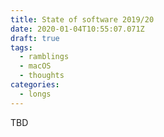 ```yaml
---
title: State of software 2019/20
date: 2020-01-04T10:55:07.071Z
draft: true
tags:
  - ramblings
  - macOS
  - thoughts
categories:
  - longs
---
```

TBD
